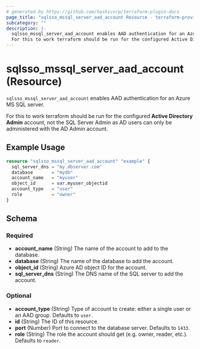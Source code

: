 ```yaml
---
# generated by https://github.com/hashicorp/terraform-plugin-docs
page_title: "sqlsso_mssql_server_aad_account Resource - terraform-provider-sqlsso"
subcategory: ""
description: |-
  sqlsso_mssql_server_aad_account enables AAD authentication for an Azure MS SQL server.
  For this to work terraform should be run for the configured Active Directory Admin account, not the SQL Server Admin as AD users can only be administered with the AD Admin account.
---
```


# sqlsso_mssql_server_aad_account (Resource)

`sqlsso_mssql_server_aad_account` enables AAD authentication for an Azure MS SQL server.

For this to work terraform should be run for the configured **Active Directory Admin** account, not the SQL Server Admin as AD users can only be administered with the AD Admin account.

## Example Usage

```terraform
resource "sqlsso_mssql_server_aad_account" "example" {
  sql_server_dns = "my.dbserver.com"
  database       = "mydb"
  account_name   = "myuser"
  object_id      = var.myuser_objectid
  account_type   = "user"
  role           = "owner"
}
```

<!-- schema generated by tfplugindocs -->
## Schema

### Required

- **account_name** (String) The name of the account to add to the database.
- **database** (String) The name of the database to add the account.
- **object_id** (String) Azure AD object ID for the account.
- **sql_server_dns** (String) The DNS name of the SQL server to add the account.

### Optional

- **account_type** (String) Type of account to create: either a single user or an AAD group. Defaults to `user`.
- **id** (String) The ID of this resource.
- **port** (Number) Port to connect to the database server. Defaults to `1433`.
- **role** (String) The role the account should get (e.g. owner, reader, etc.). Defaults to `reader`.


